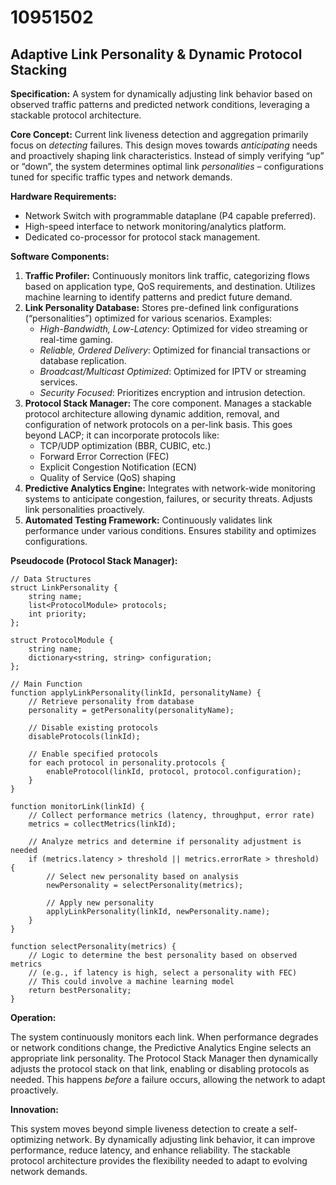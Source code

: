 # 10951502

## Adaptive Link Personality & Dynamic Protocol Stacking

**Specification:** A system for dynamically adjusting link behavior based on observed traffic patterns and predicted network conditions, leveraging a stackable protocol architecture.

**Core Concept:** Current link liveness detection and aggregation primarily focus on *detecting* failures. This design moves towards *anticipating* needs and proactively shaping link characteristics. Instead of simply verifying “up” or “down”, the system determines optimal link *personalities* – configurations tuned for specific traffic types and network demands.

**Hardware Requirements:**

*   Network Switch with programmable dataplane (P4 capable preferred).
*   High-speed interface to network monitoring/analytics platform.
*   Dedicated co-processor for protocol stack management.

**Software Components:**

1.  **Traffic Profiler:** Continuously monitors link traffic, categorizing flows based on application type, QoS requirements, and destination. Utilizes machine learning to identify patterns and predict future demand.
2.  **Link Personality Database:**  Stores pre-defined link configurations (“personalities”) optimized for various scenarios. Examples:
    *   *High-Bandwidth, Low-Latency*: Optimized for video streaming or real-time gaming.
    *   *Reliable, Ordered Delivery*: Optimized for financial transactions or database replication.
    *   *Broadcast/Multicast Optimized*: Optimized for IPTV or streaming services.
    *   *Security Focused*: Prioritizes encryption and intrusion detection.
3.  **Protocol Stack Manager:**  The core component. Manages a stackable protocol architecture allowing dynamic addition, removal, and configuration of network protocols on a per-link basis. This goes beyond LACP; it can incorporate protocols like:
    *   TCP/UDP optimization (BBR, CUBIC, etc.)
    *   Forward Error Correction (FEC)
    *   Explicit Congestion Notification (ECN)
    *   Quality of Service (QoS) shaping
4.  **Predictive Analytics Engine:** Integrates with network-wide monitoring systems to anticipate congestion, failures, or security threats. Adjusts link personalities proactively.
5.  **Automated Testing Framework:** Continuously validates link performance under various conditions. Ensures stability and optimizes configurations.

**Pseudocode (Protocol Stack Manager):**

```
// Data Structures
struct LinkPersonality {
    string name;
    list<ProtocolModule> protocols;
    int priority;
};

struct ProtocolModule {
    string name;
    dictionary<string, string> configuration;
};

// Main Function
function applyLinkPersonality(linkId, personalityName) {
    // Retrieve personality from database
    personality = getPersonality(personalityName);

    // Disable existing protocols
    disableProtocols(linkId);

    // Enable specified protocols
    for each protocol in personality.protocols {
        enableProtocol(linkId, protocol, protocol.configuration);
    }
}

function monitorLink(linkId) {
    // Collect performance metrics (latency, throughput, error rate)
    metrics = collectMetrics(linkId);

    // Analyze metrics and determine if personality adjustment is needed
    if (metrics.latency > threshold || metrics.errorRate > threshold) {
        // Select new personality based on analysis
        newPersonality = selectPersonality(metrics);

        // Apply new personality
        applyLinkPersonality(linkId, newPersonality.name);
    }
}

function selectPersonality(metrics) {
    // Logic to determine the best personality based on observed metrics
    // (e.g., if latency is high, select a personality with FEC)
    // This could involve a machine learning model
    return bestPersonality;
}
```

**Operation:**

The system continuously monitors each link. When performance degrades or network conditions change, the Predictive Analytics Engine selects an appropriate link personality. The Protocol Stack Manager then dynamically adjusts the protocol stack on that link, enabling or disabling protocols as needed. This happens *before* a failure occurs, allowing the network to adapt proactively.

**Innovation:**

This system moves beyond simple liveness detection to create a self-optimizing network. By dynamically adjusting link behavior, it can improve performance, reduce latency, and enhance reliability. The stackable protocol architecture provides the flexibility needed to adapt to evolving network demands.